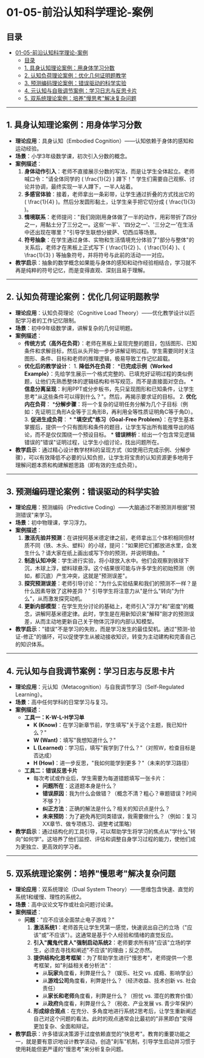 # 01-05-前沿认知科学理论-案例

## 目录

- [01-05-前沿认知科学理论-案例](#01-05-前沿认知科学理论-案例)
  - [目录](#目录)
  - [1. 具身认知理论案例：用身体学习分数](#1-具身认知理论案例用身体学习分数)
  - [2. 认知负荷理论案例：优化几何证明题教学](#2-认知负荷理论案例优化几何证明题教学)
  - [3. 预测编码理论案例：错误驱动的科学实验](#3-预测编码理论案例错误驱动的科学实验)
  - [4. 元认知与自我调节案例：学习日志与反思卡片](#4-元认知与自我调节案例学习日志与反思卡片)
  - [5. 双系统理论案例：培养"慢思考"解决复杂问题](#5-双系统理论案例培养慢思考解决复杂问题)

---

## 1. 具身认知理论案例：用身体学习分数

- **理论应用**：具身认知（Embodied Cognition）——认知依赖于身体的感知和运动经验。
- **场景**：小学3年级数学课，初次引入分数的概念。
- **案例描述**：
    1. **身体动作引入**：老师不直接展示分数的写法，而是让学生全体起立。老师喊口令："请全体同学的 \( \frac{1}{2} \) 蹲下！" 学生们需要自己观察、讨论并协调，最终实现一半人蹲下，一半人站着。
    2. **多感官体验**：接着，老师拿出一条彩带，让学生通过折叠的方式找出它的 \( \frac{1}{4} \)。然后分发圆形黏土，让学生亲手把它切分成 \( \frac{1}{3} \)。
    3. **情境联系**：老师提问："我们刚刚用身体做了一半的动作，用彩带折了四分之一，用黏土分了三分之一。这些'一半'、'四分之一'、'三分之一'在生活中还出现在哪里？"引导学生联想分披萨、切西瓜等场景。
    4. **符号抽象**：在学生通过身体、实物和生活情境充分体验了"部分与整体"的关系后，老师才在黑板上正式写下 \( \frac{1}{2} \)、\( \frac{1}{4} \)、\( \frac{1}{3} \) 等抽象符号，并将符号与此前的活动一一对应。
- **教学启示**：抽象的数学概念如果能与身体的感知和动作经验相结合，学习就不再是纯粹的符号记忆，而是变得直观、深刻且易于理解。

---

## 2. 认知负荷理论案例：优化几何证明题教学

- **理论应用**：认知负荷理论（Cognitive Load Theory）——优化教学设计以匹配学习者的工作记忆限制。
- **场景**：初中9年级数学课，讲解复杂的几何证明题。
- **案例描述**：
  - **传统方式（高外在负荷）**：老师在黑板上呈现完整的题目，包括图形、已知条件和求解目标，然后从头开始一步步讲解证明过程。学生需要同时关注图形、条件、目标和老师的推理逻辑，极易导致工作记忆超载。
  - **优化后的教学设计**：
        1. **降低外在负荷**：
            ***已完成示例（Worked Example）**：先给学生展示一个格式完整的、已填充好证明过程的类似例题，让他们先熟悉整体的逻辑结构和书写规范，而不是直接面对空白。
            * **信息分离呈现**：利用PPT或分步板书，先只呈现图形和已知条件，让学生思考"从这些条件可以得到什么？"。然后，再揭示要求证的目标。
        2. **优化内在负荷**：
            ***分解步骤**：将一个复杂的证明任务分解为几个子目标（例如：先证明三角形A全等于三角形B，再利用全等性质证明角C等于角D）。
        3. **促进生成负荷**：
            * **"填空式"练习（Goal-Free Problem）**：在学生基本掌握后，提供一个只有图形和条件的题目，让学生写出所有能推导出的结论，而不是仅仅围绕一个预设目标。
            * **错误辨析**：给出一个包含常见逻辑错误的"错误"证明过程，让学生小组讨论，找出问题所在。
- **教学启示**：通过精心设计教学材料的呈现方式（如使用已完成示例、分解步骤），可以有效降低不必要的认知负担，让学生将宝贵的认知资源更多地用于理解问题本质和构建解题思路（即有效的生成负荷）。

---

## 3. 预测编码理论案例：错误驱动的科学实验

- **理论应用**：预测编码（Predictive Coding）——大脑通过不断预测并根据"预测错误"来学习。
- **场景**：初中物理课，学习浮力。
- **案例描述**：
    1. **激活先验并预测**：在讲授阿基米德定律之前，老师拿出三个体积相同但材质不同（铁、木头、塑料）的小球，提问："如果把它们都放进水里，会发生什么？请大家在纸上画出或写下你的预测，并说明理由。"
    2. **制造认知冲突**：学生进行实验，将小球放入水中。他们会观察到铁球下沉，木球上浮，塑料球悬浮。这个结果很可能与许多学生的初始预测（例如，都沉底）产生冲突，这就是"预测误差"。
    3. **探究预测误差**：老师引导讨论："为什么实验结果和我们的预测不一样？是什么因素导致了这种差异？" 引导学生将注意力从"是什么"转向"为什么"，从而激发探究动机。
    4. **更新内部模型**：在学生充分讨论的基础上，老师引入"浮力"和"密度"的概念，讲解阿基米德定律。此时，学生是在用新知识来"解释"刚才的预测误差，从而主动地更新自己关于物体沉浮的内部认知模型。
- **教学启示**："错误"不是学习的失败，而是学习发生的最佳契机。通过"预测-验证-修正"的循环，可以促使学生从被动接收知识，转变为主动建构和完善自己的知识体系。

---

## 4. 元认知与自我调节案例：学习日志与反思卡片

- **理论应用**：元认知（Metacognition）与自我调节学习（Self-Regulated Learning）。
- **场景**：高中任何学科的日常学习与复习。
- **案例描述**：
  - **工具一：K-W-L-H学习单**
    - **K (Know)**：在学习新章节前，学生填写"关于这个主题，我已知什么？"
    - **W (Want)**：填写"我想知道什么？"
    - **L (Learned)**：学习后，填写"我学到了什么？"（对照W，检查目标是否达成）
    - **H (How)**：进一步反思，"我如何能学到更多？"（未来的学习路径）
  - **工具二：错误反思卡片**
    - 每次考试或作业后，学生需要为每道错题填写一张卡片：
      - **问题所在**：这道题本身是什么？
      - **错误原因**：我为什么会做错？（概念不清？粗心？审题错误？时间不够？）
      - **纠正方法**：正确的解法是什么？相关的知识点是什么？
      - **未来预防**：为了避免再犯同类错误，我需要做什么？（例如：复习XX章节、做专项练习、调整考试策略）
- **教学启示**：通过结构化的工具引导，可以帮助学生将学习的焦点从"学什么"转向"如何学"。这培养了他们监控、评估和调整自身学习过程的能力，使他们成为更独立、更高效的学习者。

---

## 5. 双系统理论案例：培养"慢思考"解决复杂问题

- **理论应用**：双系统理论（Dual System Theory）——思维包含快速、直觉的系统1和缓慢、理性的系统2。
- **场景**：高中议论文写作或社会问题讨论课。
- **案例描述**：
  - **问题**："应不应该全面禁止电子游戏？"
    1. **激活系统1**：老师首先让学生凭第一感觉，快速说出自己的立场（"应该"或"不应该"）。这通常是基于个人经验和情绪的直觉反应。
    2. **引入"魔鬼代言人"强制启动系统2**：老师要求所有持"应该"立场的学生，必须去寻找和阐述"不应该"的理由；反之亦然。
    3. **提供结构化思考框架**：为了帮助学生进行"慢思考"，老师提供一个思考框架，如"利益相关者分析法"：
        - 从**玩家**角度看，利弊是什么？（娱乐、社交 vs. 成瘾、影响学业）
        - 从**游戏公司**角度看，利弊是什么？（经济收益、技术创新 vs. 社会责任）
        - 从**家长和老师**角度看，利弊是什么？（担忧 vs. 潜在的教育价值）
        - 从**政府**角度看，利弊是什么？（税收、产业发展 vs. 青少年保护）
    4. **形成综合观点**：在充分、多角度地进行系统2思考后，让学生重新阐述自己对这个问题的看法。此时的观点通常会比最初的"非黑即白"变得更加复杂、全面和辩证。
- **教学启示**：许多错误决策源于过度依赖直觉的"快思考"。教育的重要功能之一，就是要有意识地设计教学活动，创造"刹车"机制，引导学生启动并习惯于使用耗能但更严谨的"慢思考"来分析复杂问题。
